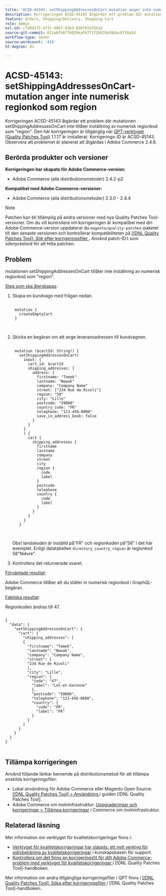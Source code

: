 ```yaml
---
title: 'ACSD-45143: setShippingAddressesOnCart-mutation anger inte numerisk regionkod som region'
description: Korrigeringen ACSD-45143 åtgärdar ett problem där mutationen setShippingAddressesOnCart inte tillåter inställning av numerisk regionkod som "region". Den här korrigeringen är tillgänglig när [QPT-verktyget (Quality Patches Tool)](https://experienceleague.adobe.com/en/docs/commerce-operations/tools/quality-patches-tool/quality-patches-tool-to-self-serve-quality-patches) 1.1.17 är installerat. Korrigerings-ID är ACSD-45143. Observera att problemet är planerat att åtgärdas i Adobe Commerce 2.4.6.
feature: Orders, Shipping/Delivery, Shopping Cart
role: Admin
exl-id: c7d9d1f2-4731-406f-93bd-036f0fe75b1d
source-git-commit: 011a6f46f76029eaf67f172b576e58dac9710a3d
workflow-type: tm+mt
source-wordcount: '416'
ht-degree: 0%

---
```


# ACSD-45143: setShippingAddressesOnCart-mutation anger inte numerisk regionkod som region

Korrigeringen ACSD-45143 åtgärdar ett problem där mutationen setShippingAddressesOnCart inte tillåter inställning av numerisk regionkod som &quot;region&quot;. Den här korrigeringen är tillgänglig när [QPT-verktyget (Quality Patches Tool)](https://experienceleague.adobe.com/en/docs/commerce-operations/tools/quality-patches-tool/quality-patches-tool-to-self-serve-quality-patches) 1.1.17 är installerat. Korrigerings-ID är ACSD-45143. Observera att problemet är planerat att åtgärdas i Adobe Commerce 2.4.6.

## Berörda produkter och versioner

**Korrigeringen har skapats för Adobe Commerce-version:**

* Adobe Commerce (alla distributionsmetoder) 2.4.2-p2

**Kompatibel med Adobe Commerce-versioner:**

* Adobe Commerce (alla distributionsmetoder) 2.3.0 - 2.4.4

>[!NOTE]
>
>Patchen kan bli tillämplig på andra versioner med nya Quality Patches Tool-versioner. Om du vill kontrollera om korrigeringen är kompatibel med din Adobe Commerce-version uppdaterar du `magento/quality-patches`-paketet till den senaste versionen och kontrollerar kompatibiliteten på [[!DNL Quality Patches Tool]: Sök efter korrigeringsfiler ](https://experienceleague.adobe.com/en/docs/commerce-operations/tools/quality-patches-tool/quality-patches-tool-to-self-serve-quality-patches). Använd patch-ID:t som söknyckelord för att hitta patchen.

## Problem

mutationen setShippingAddressesOnCart tillåter inte inställning av numerisk regionkod som &quot;region&quot;.

<u>Steg som ska återskapas</u>:

1. Skapa en kundvagn med frågan nedan.

   <pre>
    <code class="language-graphql">
    mutation &lbrace;
      createEmptyCart
    &rbrace;
    </code>
    </pre>

1. Skicka en begäran om att ange leveransadressen till kundvagnen.

   <pre>
    <code class="language-graphql">
    mutation ($cartId: String!) &lbrace;
      setShippingAddressesOnCart(
        input: &lbrace;
          cart_id: $cartId
          shipping_addresses: &lbrace;
            address: &lbrace;
              firstname: "Tomek"
              lastname: "Nowak"
              company: "Company Name"
              street: ["234 Rue de Rivoli"]
              region: "58"
              city: "Lille"
              postcode: "59800"
              country_code: "FR"
              telephone: "123-456-0000"
              save_in_address_book: false
            &rbrace;
          &rbrace;
        &rbrace;
        ) &lbrace;
          cart &lbrace;
            shipping_addresses &lbrace;
              firstname
              lastname
              company
              street
              city
              region &lbrace;
                code
                label
              &rbrace;
              postcode
              telephone
              country &lbrace;
                code
                label
              &rbrace;
            &rbrace;
          &rbrace;
        &rbrace;
      &rbrace;
      </code>
      </pre>

   Obs! landskoden är inställd på&quot;FR&quot; och regionkoden på&quot;58&quot; i det här exemplet. Enligt datatabellen `directory_country_region` är regionkod 58&quot;Nièvre&quot;.

1. Kontrollera det returnerade svaret.

<u>Förväntade resultat</u>:

Adobe Commerce tillåter att du ställer in numerisk regionkod i GraphQL-begäran.

<u>Faktiska resultat</u>:

Regionkoden ändras till 47.

<pre>
<code class="language-graphql">
&lbrace;
  "data": &lbrace;
    "setShippingAddressesOnCart": &lbrace;
      "cart": &lbrace;
        "shipping_addresses": &lbrack;
        &lbrace;
          "firstname": "Tomek",
          "lastname": "Nowak",
          "company": "Company Name",
          "street": &lbrack;
          "234 Rue de Rivoli"
          &rbrack;,
          "city": "Lille",
          "region": &lbrace;
            "code": "47",
            "label": "Lot-et-Garonne"
            &rbrace;,
            "postcode": "59800",
            "telephone": "123-456-0000",
            "country": &lbrace;
              "code": "FR",
              "label": "FR"
            &rbrace;
          &rbrace;
        &rbrack;
      &rbrace;
    &rbrace;
  &rbrace;
&rbrace;
</code>
</pre>

## Tillämpa korrigeringen

Använd följande länkar beroende på distributionsmetod för att tillämpa enskilda korrigeringsfiler:

* Lokal användning för Adobe Commerce eller Magento Open Source: [[!DNL Quality Patches Tool] > Användning ](/help/tools/quality-patches-tool/usage.md) i guiden [!DNL Quality Patches Tool].
* Adobe Commerce om molninfrastruktur: [Uppgraderingar och korrigeringar > Tillämpa korrigeringar](https://experienceleague.adobe.com/docs/commerce-cloud-service/user-guide/develop/upgrade/apply-patches.html) i Commerce om molninfrastruktur.

## Relaterad läsning

Mer information om verktyget för kvalitetskorrigeringar finns i:

* [Verktyget för kvalitetskorrigeringar har släppts: ett nytt verktyg för självbetjäning av kvalitetskorrigeringar](https://experienceleague.adobe.com/en/docs/commerce-operations/tools/quality-patches-tool/quality-patches-tool-to-self-serve-quality-patches) i kunskapsbasen för support.
* [Kontrollera om det finns en korrigeringsfil för ditt Adobe Commerce-problem med verktyget för kvalitetskorrigeringar ](/help/tools/quality-patches-tool/patches-available-in-qpt/check-patch-for-magento-issue-with-magento-quality-patches.md) i [!DNL Quality Patches Tool]-handboken.

Mer information om andra tillgängliga korrigeringsfiler i QPT finns i [[!DNL Quality Patches Tool]: Söka efter korrigeringsfiler ](https://experienceleague.adobe.com/tools/commerce-quality-patches/index.html) i [!DNL Quality Patches Tool]-handboken.
